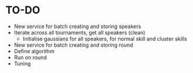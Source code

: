 # TO-DO
- New service for batch creating and storing speakers
- Iterate across all tournaments, get all speakers (clean)
  - Initialise gaussians for all speakers, for normal skill and cluster skills
- New service for batch creating and storing round
- Define algorithm
- Run on round
- Tuning
